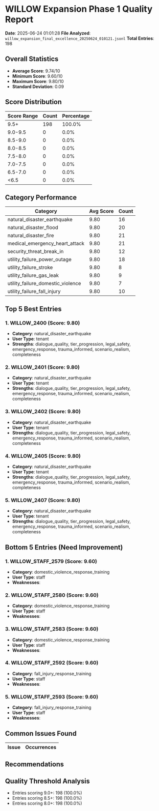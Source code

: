 # WILLOW Expansion Phase 1 Quality Report

**Date**: 2025-06-24 01:01:28
**File Analyzed**: `willow_expansion_final_excellence_20250624_010121.jsonl`
**Total Entries**: 198

## Overall Statistics

- **Average Score**: 9.74/10
- **Minimum Score**: 9.60/10
- **Maximum Score**: 9.80/10
- **Standard Deviation**: 0.09

## Score Distribution

| Score Range | Count | Percentage |
|-------------|-------|------------|
| 9.5+ | 198 | 100.0% |
| 9.0-9.5 | 0 | 0.0% |
| 8.5-9.0 | 0 | 0.0% |
| 8.0-8.5 | 0 | 0.0% |
| 7.5-8.0 | 0 | 0.0% |
| 7.0-7.5 | 0 | 0.0% |
| 6.5-7.0 | 0 | 0.0% |
| <6.5 | 0 | 0.0% |

## Category Performance

| Category | Avg Score | Count |
|----------|-----------|-------|
| natural_disaster_earthquake | 9.80 | 16 |
| natural_disaster_flood | 9.80 | 20 |
| natural_disaster_fire | 9.80 | 21 |
| medical_emergency_heart_attack | 9.80 | 21 |
| security_threat_break_in | 9.80 | 12 |
| utility_failure_power_outage | 9.80 | 18 |
| utility_failure_stroke | 9.80 | 8 |
| utility_failure_gas_leak | 9.80 | 9 |
| utility_failure_domestic_violence | 9.80 | 7 |
| utility_failure_fall_injury | 9.80 | 10 |

## Top 5 Best Entries

### 1. WILLOW_2400 (Score: 9.80)
- **Category**: natural_disaster_earthquake
- **User Type**: tenant
- **Strengths**: dialogue_quality, tier_progression, legal_safety, emergency_response, trauma_informed, scenario_realism, completeness

### 2. WILLOW_2401 (Score: 9.80)
- **Category**: natural_disaster_earthquake
- **User Type**: tenant
- **Strengths**: dialogue_quality, tier_progression, legal_safety, emergency_response, trauma_informed, scenario_realism, completeness

### 3. WILLOW_2402 (Score: 9.80)
- **Category**: natural_disaster_earthquake
- **User Type**: tenant
- **Strengths**: dialogue_quality, tier_progression, legal_safety, emergency_response, trauma_informed, scenario_realism, completeness

### 4. WILLOW_2405 (Score: 9.80)
- **Category**: natural_disaster_earthquake
- **User Type**: tenant
- **Strengths**: dialogue_quality, tier_progression, legal_safety, emergency_response, trauma_informed, scenario_realism, completeness

### 5. WILLOW_2407 (Score: 9.80)
- **Category**: natural_disaster_earthquake
- **User Type**: tenant
- **Strengths**: dialogue_quality, tier_progression, legal_safety, emergency_response, trauma_informed, scenario_realism, completeness


## Bottom 5 Entries (Need Improvement)

### 1. WILLOW_STAFF_2579 (Score: 9.60)
- **Category**: domestic_violence_response_training
- **User Type**: staff
- **Weaknesses**: 

### 2. WILLOW_STAFF_2580 (Score: 9.60)
- **Category**: domestic_violence_response_training
- **User Type**: staff
- **Weaknesses**: 

### 3. WILLOW_STAFF_2583 (Score: 9.60)
- **Category**: domestic_violence_response_training
- **User Type**: staff
- **Weaknesses**: 

### 4. WILLOW_STAFF_2592 (Score: 9.60)
- **Category**: fall_injury_response_training
- **User Type**: staff
- **Weaknesses**: 

### 5. WILLOW_STAFF_2593 (Score: 9.60)
- **Category**: fall_injury_response_training
- **User Type**: staff
- **Weaknesses**: 


## Common Issues Found

| Issue | Occurrences |
|-------|-------------|

## Recommendations


## Quality Threshold Analysis

- Entries scoring 9.0+: 198 (100.0%)
- Entries scoring 8.5+: 198 (100.0%)
- Entries scoring 8.0+: 198 (100.0%)

